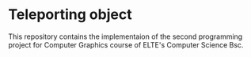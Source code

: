 # Teleporting object
This repository contains the implementaion of the second programming project for Computer Graphics course of ELTE's Computer Science Bsc.